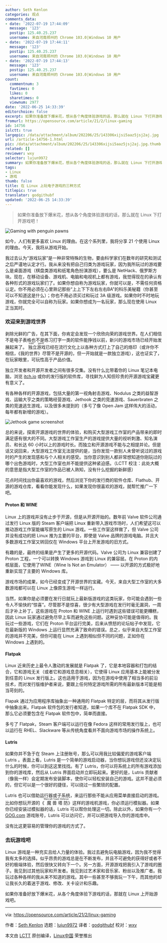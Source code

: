 ```yaml
---
author: Seth Kenlon
categories: 观点
comments_data:
- date: '2022-07-19 17:44:09'
  message: '123'
  postip: 125.40.25.237
  username: 来自河南郑州的 Chrome 103.0|Windows 10 用户
- date: '2022-07-19 17:44:11'
  message: '123'
  postip: 125.40.25.237
  username: 来自河南郑州的 Chrome 103.0|Windows 10 用户
- date: '2022-07-19 17:44:13'
  message: '123'
  postip: 125.40.25.237
  username: 来自河南郑州的 Chrome 103.0|Windows 10 用户
count:
  commentnum: 3
  favtimes: 0
  likes: 0
  sharetimes: 0
  viewnum: 2977
date: '2022-06-25 14:33:39'
editorchoice: false
excerpt: 如果你准备放下爆米花，想从各个角度体验游戏的话，那么就在 Linux 下打开游戏吧！
fromurl: https://opensource.com/article/21/2/linux-gaming
id: 14756
islctt: true
largepic: /data/attachment/album/202206/25/143306xijsi5aaz5jsj2aj.jpg
url: /article-14756-1.html
pic: /data/attachment/album/202206/25/143306xijsi5aaz5jsj2aj.jpg.thumb.jpg
related: []
reviewer: wxy
selector: lujun9972
summary: 如果你准备放下爆米花，想从各个角度体验游戏的话，那么就在 Linux 下打开游戏吧！
tags:
- Linux
- 游戏
thumb: false
title: 在 Linux 上玩电子游戏的三种方式
titlepic: true
translator: godgithubf
updated: '2022-06-25 14:33:39'
---
```



> 
> 如果你准备放下爆米花，想从各个角度体验游戏的话，那么就在 Linux 下打开游戏吧！
> 
> 
> 


![](/data/attachment/album/202206/25/143306xijsi5aaz5jsj2aj.jpg "Gaming with penguin pawns")


如今，人们有更多喜欢 Linux 的理由。在这个系列里，我将分享 21 个使用 Linux 的理由。今天，我将从游戏开始。


我过去认为“游戏玩家”是一种非常特殊的生物，要由科学家们在数年的研究和测试之后严谨地认定才行。我从来没有把自己归类为游戏玩家，因为我所玩过的游戏要么是桌面游戏（棋盘类游戏和纸笔角色扮演游戏），要么是 NetHack、俄罗斯方块。现在，在移动设备、游戏机、电脑和电视机上都有游戏，我觉得现在的承认有各种形式的游戏玩家们了。如果你想自称为游戏玩家，你就可以是，不需任何资格认定。你不用必须在心里熟记那些“上上下下左右左右BA”的科乐美秘籍（你甚至可以不知道这是什么）；你也不用必须买过和玩过 3A 级游戏。如果你时不时地玩游戏，你就完全可以自称为玩家。如果你想成为一名玩家，那么现在使用 Linux 正当其时。


### 欢迎来到游戏世界


剥除光鲜的广告，在其下面，你肯定会发现一个欣欣向荣的游戏世界。在人们相信不是电子表格也不是练习打字一类的软件能挣钱以前，新兴的游戏市场已经开始发展起来了。<ruby> 独立游戏 <rt>  indie game </rt></ruby>已经在流行文化上以各种方式打上了自己的烙印（或许你不相信，《我的世界》尽管不是开源的，但一开始就是一款独立游戏），这也证实了，在玩家眼里，可玩性高于产品价值。


独立开发者和开源开发者之间有很多交集。没有什么比带着你的 Linux 笔记本电脑，浏览 [itch.io](http://itch.io) 或你的发行版的软件库，寻找鲜为人知但珍贵的开源游戏宝藏更有意义了。


有各种各样的开源游戏，包括大量的第一视角射击游戏、Nodulus 之类的益智游戏、运输大亨之类的策略经营游戏、Jethook 之类的竞速游戏、Sauerbraten 之类的竞速逃生游戏，以及很多未提到的（多亏了像 Open Jam 这样伟大的活动，每年都有新增的游戏）。


![Jethook game screenshot](/data/attachment/album/202206/25/143339etjjmnwq5q53lkv3.png)


总的来说，探索开源游戏的世界的体验，和购买大型游戏工作室的产品带来的即时满足感有很大的不同。大型游戏工作室生产的游戏提供大量的视听刺激、知名演员、和长达 60 小时以上的游戏时长。而独立和开源游戏不能与之相提并论。但是话又说回来，大型游戏工作室无法提供的是，当你发现一款别人未曾听说过的游戏时的产生的发现感和与个人相关的感受。当你意识到别人都非常想知道你刚玩过的哪个出色游戏时，大型工作室也并不能提供这种紧迫感。（LCTT 校注：此处大概的意思是指大型工作室的作品已被人熟知，没有什么挖掘的新鲜感）


花点时间找出你最喜欢的游戏，然后浏览下你的发行商的软件仓库、Flathub、开源的游戏仓库，看看你能发现什么，如果发现你很喜欢的游戏，就帮忙推广一下吧。


#### Proton 和 WINE


Linux 上的游戏并没有止步于开源，但是从开源开始的。数年前 Valve 软件公司通过发行 Linux 版的 Steam 客户端把 Linux 重新带入游戏市场时，人们希望这可以推动游戏工作室能编写原生的 Linux 游戏。一些工作室这样做了，但 Valve 公司并没有成功的把 Linux 推为主要的平台，即使是 Valve 品牌的游戏电脑。并且大多数游戏工作室又转回仅在 Windows 平台上开发游戏的旧方式。


有趣的是，最终的结果是产生了更多的开源代码。Valve 公司为 Linux 兼容创建了 Proton 工程，一个可以转换 Windows 游戏到 Linux 的兼容层。在 Proton 的内核层面，它使用了WINE（Wine Is Not an Emulator） —— 以开源的方式极好地重新实现了主要的 Windows 库。


游戏市场的成果，如今已经变成了开源世界的宝藏。今天，来自大型工作室的大多数游戏都可以在 Linux 上像原生游戏一样运行。


当然，如果你是必须要在发行日就玩上最新版游戏的这类玩家，你可能会遇到一些令人不愉快的“惊喜”。尽管那不是惊喜，很少有大型游戏在发行时毫无漏洞，一周后才补上补丁。这些游戏在 Proton 和 WINE 上运行时遇到这些错误可能更糟糕，因此 Linux 玩家通过避免尽早上车而避免这些问题。这种妥协可能是值得的。我玩过一些游戏，它们在 Proton 平台运行完美，后来从愤怒的论坛帖子中发现，它在最新版的 Windows 上运行显然充满了致命的错误。总之，似乎来自大型工作室的游戏并不完美，但你可能在 Linux 上遇到相似但不同的问题，正如你在 Windows 上遇到的。


#### Flatpak


Linux 近来历史上最令人激动的发展就是 Flatpak 了，它是本地容器和打包的结合，它和游戏无关（或者它和游戏息息相关），它使得 Linux 应用基本上能被分发到任意的 Linux 发行版上。这也适用于游戏，因为在游戏中使用了相当多的前沿技术，而对发行版维护者来说，要跟上任何特定游戏所需的所有最新版本可能是相当苛刻的。


Flapak 通过为应用程序库抽象出一种通用的 Flatpak 特定的层，而将其从发行版中抽象出来。Flatpak 软件包的发行者知道，如果一个库不在 Flatpak SDK 中，那么它必须要包含在 Flatpak 软件包中，简单而直接。


多亏了 Flatpak，Steam 客户端可以运行在像 Fedora 这样的常用发行版上，也可以运行在 RHEL、Slackware 等从传统角度看并不面向游戏市场的操作系统上。


#### Lutris


如果你并不急于在 Steam 上注册账号，那么可以用我比较偏爱的游戏客户端 Lutris 。表面上看，Lutris 是一个简单的游戏启动器，当你想玩游戏但还没决定玩什么的时候，你可以到这这里找找。有了 Lutris，你可以将系统上的所有游戏添加到你的游戏库，然后从 Lutris 界面启动并立即玩起来。更好的是，Lutris 贡献者（像我一样）会定期发布安装脚本，使你可以轻松安装自己的游戏。这并不是必须的，但它可以是一个很好的捷径，可以绕过一些繁琐的配置。


Lutris 也可以借助运行器或子系统，来运行那些不能从应用菜单直接启动的游戏。比如你想玩开源的《<ruby> 魔兽塔防 <rt>  Warcraft Tower Defense </rt></ruby>》这样的游戏机游戏，你必须运行模拟器。如果你已经安装过模拟器的话，Lutris 可以帮你处理这一切。除此以外，如果你有一个 [GOG.com](http://GOG.com) 游戏账号，Lutris 可以访问它，并可以把游戏导入你的游戏库中。


没有比这更容易的管理你的游戏的方式了。


### 去玩游戏吧


Linux 游戏是一种充实且给人力量的体验。我过去避免玩电脑游戏，因为我不觉得我有太多的选择。似乎昂贵的游戏总是在不断发布，并且不可避免的获得好或者不好的极端体验，然后很快又转向下一个。另一方面，开源游戏把我引入了游戏的圈子。我见到过其他玩家和开发者。我见到过艺术家和音乐家、粉丝以及推广者。我玩过各种各样的我从来不知道的游戏。其中一些甚至不够我玩一下午，而其他的却让我长久的着迷于游戏、修改、关卡设计和乐趣。


如果你准备好放下爆米花，从各个角度体验下游戏的话，那就在 Linux 上开始游戏吧。




---


via: <https://opensource.com/article/21/2/linux-gaming>


作者：[Seth Kenlon](https://opensource.com/users/seth) 选题：[lujun9972](https://github.com/lujun9972) 译者：[godgithubf](https://github.com/godgithubf) 校对：[wxy](https://github.com/wxy)


本文由 [LCTT](https://github.com/LCTT/TranslateProject) 原创编译，[Linux中国](https://linux.cn/) 荣誉推出